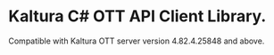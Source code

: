 # Kaltura C# OTT API Client Library.
Compatible with Kaltura OTT server version 4.82.4.25848 and above.
